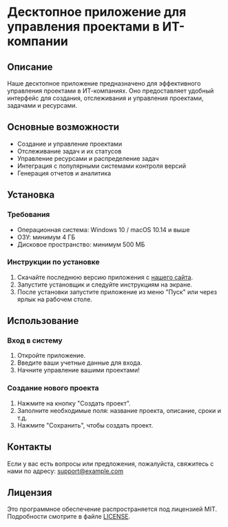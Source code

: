 # Десктопное приложение для управления проектами в ИТ-компании

## Описание

Наше десктопное приложение предназначено для эффективного управления проектами в ИТ-компаниях. Оно предоставляет удобный интерфейс для создания, отслеживания и управления проектами, задачами и ресурсами.

## Основные возможности

- Создание и управление проектами
- Отслеживание задач и их статусов
- Управление ресурсами и распределение задач
- Интеграция с популярными системами контроля версий
- Генерация отчетов и аналитика

## Установка

### Требования

- Операционная система: Windows 10 / macOS 10.14 и выше
- ОЗУ: минимум 4 ГБ
- Дисковое пространство: минимум 500 МБ

### Инструкции по установке

1. Скачайте последнюю версию приложения с [нашего сайта](https://example.com/download).
2. Запустите установщик и следуйте инструкциям на экране.
3. После установки запустите приложение из меню "Пуск" или через ярлык на рабочем столе.

## Использование

### Вход в систему

1. Откройте приложение.
2. Введите ваши учетные данные для входа.
3. Начните управление вашими проектами!

### Создание нового проекта

1. Нажмите на кнопку "Создать проект".
2. Заполните необходимые поля: название проекта, описание, сроки и т.д.
3. Нажмите "Сохранить", чтобы создать проект.

## Контакты

Если у вас есть вопросы или предложения, пожалуйста, свяжитесь с нами по адресу: support@example.com

## Лицензия

Это программное обеспечение распространяется под лицензией MIT. Подробности смотрите в файле [LICENSE](LICENSE).
